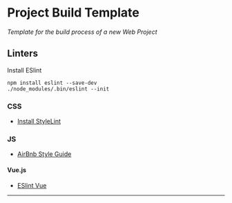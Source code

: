 # Project Build Template
*Template for the build process of a new Web Project*

## Linters

Install ESlint

```
npm install eslint --save-dev
./node_modules/.bin/eslint --init
```


### CSS

- [Install StyleLint][stylelint-config]


### JS

- [AirBnb Style Guide][airbnb-style-link]

#### Vue.js

- [ESlint Vue][eslint-vue]

---


[airbnb-style-link]: https://github.com/airbnb/javascript
[stylelint-config]: https://stylelint.io/user-guide/configuration/
[eslint-vue]: https://github.com/vuejs/eslint-plugin-vue
